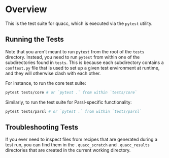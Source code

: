 # Overview

This is the test suite for quacc, which is executed via the `pytest` utility.

## Running the Tests

Note that you aren't meant to run `pytest` from the root of the `tests` directory. Instead, you need to run `pytest` from within one of the subdirectories found in `tests`. This is because each subdirectory contains a `conftest.py` file that is used to set up a given test environment at runtime, and they will otherwise clash with each other.

For instance, to run the core test suite:

```bash
pytest tests/core # or `pytest .` from within `tests/core`
```

Similarly, to run the test suite for Parsl-specific functionality:

```bash
pytest tests/parsl # or `pytest .` from within `tests/parsl`
```

## Troubleshooting Tests

If you ever need to inspect files from recipes that are generated during a test run, you can find them in the `.quacc_scratch` and `.quacc_results` directories that are created in the current working directory.
